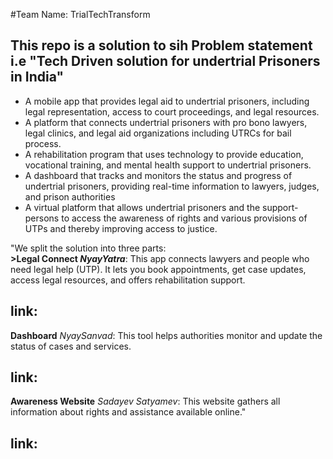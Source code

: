 #Team Name: TrialTechTransform 

<h2> This repo is a solution to sih Problem statement i.e "Tech Driven solution for undertrial Prisoners in India"</h2>
<ul>
  <li>A mobile app that provides legal aid to undertrial prisoners, including legal representation, access to court proceedings, and legal resources. </li> 
<li>A platform that connects undertrial prisoners with pro bono lawyers, legal clinics, and legal aid organizations including UTRCs for bail process.</li> 
<li>A rehabilitation program that uses technology to provide education, vocational training, and mental health support to undertrial prisoners.</li> 
<li>A dashboard that tracks and monitors the status and progress of undertrial prisoners, providing real-time information to lawyers, judges, and prison authorities</li> 
<li>A virtual platform that allows undertrial prisoners and the support-persons to access the awareness of rights and various provisions of UTPs and thereby improving access to justice. 
</li>
</ul>

<p>"We split the solution into three parts:
<br>
<b>>Legal Connect </bApp<b> <i>NyayYatra</i></b>: This app connects lawyers and people who need legal help (UTP). It lets you book appointments, get case updates, access legal resources, and offers rehabilitation support.
  
<br>
<h2>link:</h2>

<B>Dashboard</B> <i>NyaySanvad</i>: This tool helps authorities monitor and update the status of cases and services.
<br>
<h2>link:</h2>
<b>Awareness Website</b> <i>Sadayev Satyamev</i>: This website gathers all information about rights and assistance available online."
<h2>link:</h2>
</p>
